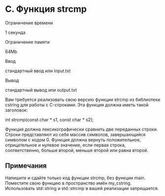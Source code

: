 C. Функция strcmp
=================

Ограничение времени

1 секунда

Ограничение памяти

64Mb

Ввод

стандартный ввод или input.txt

Вывод

стандартный вывод или output.txt

Вам требуется реализовать свою версию функции strcmp из библиотеки cstring для работы с C-строками. Эта функция должна иметь такой заголовок:

int strcmp(const char \* s1, const char \* s2);

Функция должна лексикографически сравнить две переданных строки. Строки представляют из себя массив символов, завершающийся символом с кодом 0. Функция должна вернуть положительное, отрицательное и нулевое значение, если первая строка, соответственно, больше второй, меньше второй или равна второй.

Примечания
----------

Напишите и сдайте только код функции strcmp, без функции main. Поместите свою функцию в пространство имён my\_cstring. Использовать std::string и std::strcmp в вашей реализации запрещается.